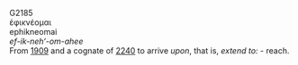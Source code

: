 <body>
  <p>G2185<br>  ἐφικνέομαι  <br> ephikneomai  <br><i>ef-ik-neh‘-om-ahee </i><br>From <a href="g1909.htm">1909</a> and a cognate of <a href="g2240.htm">2240</a>  to arrive <i>upon</i>, that is, <i>extend</i> <i>to:</i> - reach.<br></p>
 </body>
